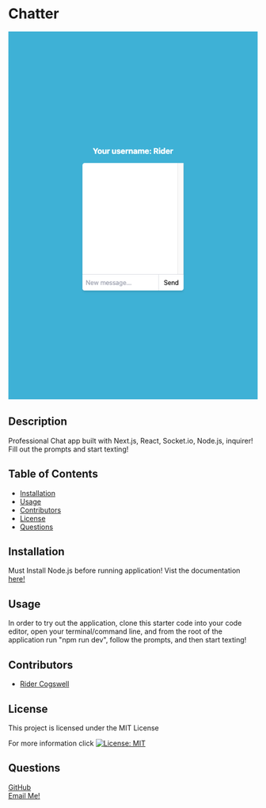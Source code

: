# Chatter

<img src="./public/Screen Shot 2022-09-16 at 12.52.48 AM.png"> 

## Description
Professional Chat app built with Next.js, React, Socket.io, Node.js, inquirer! Fill out the prompts and start texting!

## Table of Contents
  - [Installation](#installation)
  - [Usage](#usage)
  - [Contributors](#contributors)
  - [License](#license)
  - [Questions](#questions)

## Installation
Must Install Node.js before running application! Vist the documentation [here!](https://docs.npmjs.com/downloading-and-installing-node-js-and-npm)

## Usage
In order to try out the application, clone this starter code into your code editor, open your terminal/command line, and from the root of the application run "npm run dev", follow the prompts, and then start texting!

## Contributors
* [Rider Cogswell](https://github.com/RiderCogswell)


## License
  This project is licensed under the MIT License 

  For more information click [![License: MIT](https://img.shields.io/badge/License-MIT-yellow.svg)](https://opensource.org/licenses/MIT)

## Questions
[GitHub](https://github.com/RiderCogswell)  
[Email Me!](mailto:ridercogswell@gmail.com)
